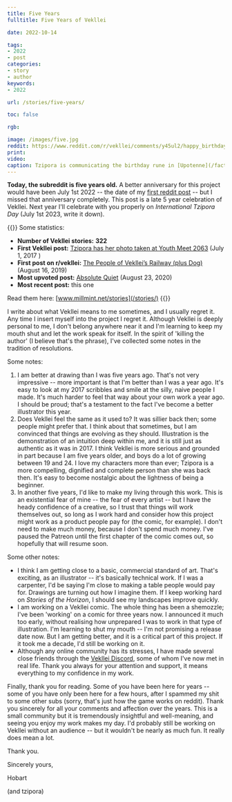 ```yaml
---
title: Five Years
fulltitle: Five Years of Vekllei

date: 2022-10-14

tags:
- 2022
- post
categories:
- story
- author
keywords:
- 2022

url: /stories/five-years/

toc: false

rgb:

image: /images/five.jpg
reddit: https://www.reddit.com/r/vekllei/comments/y45ul2/happy_birthday_vekllei_youre_5_years_old/
print:
video:
caption: Tzipora is communicating the birthday rune in [Upotenne](/factbook/society/culture/language/#upotenne), a warding sigil of good luck.
---
```

**Today, the subreddit is five years old.** A better anniversary for this project would have been July 1st 2022 -- the date of my [first reddit post](https://www.reddit.com/r/worldbuilding/comments/6kgbkb/tzipora_has_her_photo_taken_at_youth_meet_2063/) -- but I missed that anniversary completely. This post is a late 5 year celebration of Vekllei. Next year I'll celebrate with you properly on *International Tzipora Day* (July 1st 2023, write it down).

{{<note panel>}}
Some statistics:
* **Number of Vekllei stories:** **322**
* **First Vekllei post:** [Tzipora has her photo taken at Youth Meet 2063](https://www.reddit.com/r/worldbuilding/comments/6kgbkb/tzipora_has_her_photo_taken_at_youth_meet_2063/) (July 1, 2017 )
* **First post on r/vekllei:** [The People of Vekllei’s Railway (plus Dog)](https://www.reddit.com/r/vekllei/comments/cr65zu/the_people_of_veklleis_railway_plus_dog/) (August 16, 2019)
* **Most upvoted post:** [Absolute Quiet](https://www.reddit.com/r/vekllei/comments/if77nc/absolute_quiet/) (August 23, 2020)
* **Most recent post:** this one

Read them here: [www.millmint.net/stories](/stories/)
{{</note>}}

I write about what Vekllei means to me sometimes, and I usually regret it. Any time I insert myself into the project I regret it. Although Vekllei is deeply personal to me, I don't belong anywhere near it and I'm learning to keep my mouth shut and let the work speak for itself. In the spirit of 'killing the author' (I believe that's the phrase), I've collected some notes in the tradition of resolutions.

Some notes:

1. I am better at drawing than I was five years ago. That's not very impressive -- more important is that I'm better than I was a year ago. It's easy to look at my 2017 scribbles and smile at the silly, naive people I made. It's much harder to feel that way about your own work a year ago. I should be proud; that's a testament to the fact I've become a better illustrator this year.
2. Does Vekllei feel the same as it used to? It was sillier back then; some people might prefer that. I think about that sometimes, but I am convinced that things are evolving as they should. Illustration is the demonstration of an intuition deep within me, and it is still just as authentic as it was in 2017. I think Vekllei is more serious and grounded in part because I am five years older, and boys do a lot of growing between 19 and 24. I love my characters more than ever; Tzipora is a more compelling, dignified and complete person than she was back then. It's easy to become nostalgic about the lightness of being a beginner.
3. In another five years, I'd like to make my living through this work. This is an existential fear of mine -- the fear of every artist -- but I have the heady confidence of a creative, so I trust that things will work themselves out, so long as I work hard and consider how this project might work as a product people pay for (the comic, for example). I don't need to make much money, because I don't spend much money. I've paused the Patreon until the first chapter of the comic comes out, so hopefully that will resume soon.

Some other notes:

* I think I am getting close to a basic, commercial standard of art. That's exciting, as an illustrator -- it's basically technical work. If I was a carpenter, I'd be saying I'm close to making a table people would pay for. Drawings are turning out how I imagine them. If I keep working hard on *Stories of the Horizon*, I should see my landscapes improve quickly.
* I am working on a Vekllei comic. The whole thing has been a shemozzle; I've been 'working' on a comic for three years now. I announced it much too early, without realising how unprepared I was to work in that type of illustration. I'm learning to shut my mouth -- I'm not promising a release date now. But I am getting better, and it is a critical part of this project. If it took me a decade, I'd still be working on it.
* Although any online community has its stresses, I have made several close friends through the [Vekllei Discord](https://discord.com/invite/dCE6vSU), some of whom I've now met in real life. Thank you always for your attention and support, it means everything to my confidence in my work.

Finally, thank you for reading. Some of you have been here for years -- some of you have only been here for a few hours, after I spammed my shit to some other subs (sorry, that's just how the game works on reddit). Thank you sincerely for all your comments and affection over the years. This is a small community but it is tremendously insightful and well-meaning, and seeing you enjoy my work makes my day. I'd probably still be working on Vekllei without an audience -- but it wouldn't be nearly as much fun. It really does mean a lot.

Thank you.

Sincerely yours,

Hobart

(and tzipora)
